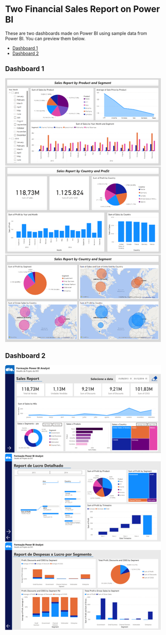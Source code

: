 # Two Financial Sales Report on Power BI

These are two dashboards made on Power BI using sample data from Power BI. You can preview them below.

- [Dashboard 1](#dashboard-1)
- [Dashboard 2](#dashboard-2)

## Dashboard 1

<img src="panel-1-1.png">
<img src="panel-1-2.png">
<img src="panel-1-3.png">

## Dashboard 2

<img src="panel-2-1.png">
<img src="panel-2-2.png">
<img src="panel-2-3.png">
